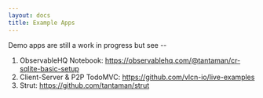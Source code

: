 ```yaml
---
layout: docs
title: Example Apps
---
```


Demo apps are still a work in progress but see --

1. ObservableHQ Notebook: https://observablehq.com/@tantaman/cr-sqlite-basic-setup
2. Client-Server & P2P TodoMVC: https://github.com/vlcn-io/live-examples
4. Strut: https://github.com/tantaman/strut
